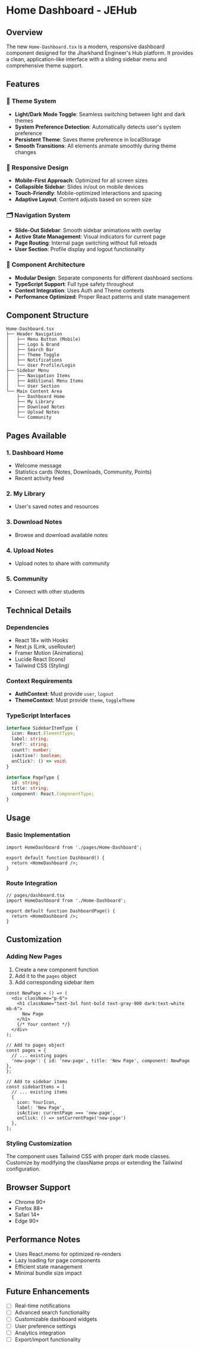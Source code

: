 # Home Dashboard - JEHub

## Overview
The new `Home-Dashboard.tsx` is a modern, responsive dashboard component designed for the Jharkhand Engineer's Hub platform. It provides a clean, application-like interface with a sliding sidebar menu and comprehensive theme support.

## Features

### 🎨 **Theme System**
- **Light/Dark Mode Toggle**: Seamless switching between light and dark themes
- **System Preference Detection**: Automatically detects user's system preference
- **Persistent Theme**: Saves theme preference in localStorage
- **Smooth Transitions**: All elements animate smoothly during theme changes

### 📱 **Responsive Design**
- **Mobile-First Approach**: Optimized for all screen sizes
- **Collapsible Sidebar**: Slides in/out on mobile devices
- **Touch-Friendly**: Mobile-optimized interactions and spacing
- **Adaptive Layout**: Content adjusts based on screen size

### 🗂️ **Navigation System**
- **Slide-Out Sidebar**: Smooth sidebar animations with overlay
- **Active State Management**: Visual indicators for current page
- **Page Routing**: Internal page switching without full reloads
- **User Section**: Profile display and logout functionality

### 🔧 **Component Architecture**
- **Modular Design**: Separate components for different dashboard sections
- **TypeScript Support**: Full type safety throughout
- **Context Integration**: Uses Auth and Theme contexts
- **Performance Optimized**: Proper React patterns and state management

## Component Structure

```
Home-Dashboard.tsx
├── Header Navigation
│   ├── Menu Button (Mobile)
│   ├── Logo & Brand
│   ├── Search Bar
│   ├── Theme Toggle
│   ├── Notifications
│   └── User Profile/Login
├── Sidebar Menu
│   ├── Navigation Items
│   ├── Additional Menu Items
│   └── User Section
└── Main Content Area
    ├── Dashboard Home
    ├── My Library
    ├── Download Notes
    ├── Upload Notes
    └── Community
```

## Pages Available

### 1. **Dashboard Home**
- Welcome message
- Statistics cards (Notes, Downloads, Community, Points)
- Recent activity feed

### 2. **My Library**
- User's saved notes and resources

### 3. **Download Notes**
- Browse and download available notes

### 4. **Upload Notes**
- Upload notes to share with community

### 5. **Community**
- Connect with other students

## Technical Details

### Dependencies
- React 18+ with Hooks
- Next.js (Link, useRouter)
- Framer Motion (Animations)
- Lucide React (Icons)
- Tailwind CSS (Styling)

### Context Requirements
- **AuthContext**: Must provide `user`, `logout`
- **ThemeContext**: Must provide `theme`, `toggleTheme`

### TypeScript Interfaces
```typescript
interface SidebarItemType {
  icon: React.ElementType;
  label: string;
  href?: string;
  count?: number;
  isActive?: boolean;
  onClick?: () => void;
}

interface PageType {
  id: string;
  title: string;
  component: React.ComponentType;
}
```

## Usage

### Basic Implementation
```tsx
import HomeDashboard from './pages/Home-Dashboard';

export default function Dashboard() {
  return <HomeDashboard />;
}
```

### Route Integration
```tsx
// pages/dashboard.tsx
import HomeDashboard from './Home-Dashboard';

export default function DashboardPage() {
  return <HomeDashboard />;
}
```

## Customization

### Adding New Pages
1. Create a new component function
2. Add it to the `pages` object
3. Add corresponding sidebar item

```tsx
const NewPage = () => (
  <div className="p-6">
    <h1 className="text-3xl font-bold text-gray-900 dark:text-white mb-6">
      New Page
    </h1>
    {/* Your content */}
  </div>
);

// Add to pages object
const pages = {
  // ... existing pages
  'new-page': { id: 'new-page', title: 'New Page', component: NewPage },
};

// Add to sidebar items
const sidebarItems = [
  // ... existing items
  { 
    icon: YourIcon, 
    label: 'New Page',
    isActive: currentPage === 'new-page',
    onClick: () => setCurrentPage('new-page')
  },
];
```

### Styling Customization
The component uses Tailwind CSS with proper dark mode classes. Customize by modifying the className props or extending the Tailwind configuration.

## Browser Support
- Chrome 90+
- Firefox 88+
- Safari 14+
- Edge 90+

## Performance Notes
- Uses React.memo for optimized re-renders
- Lazy loading for page components
- Efficient state management
- Minimal bundle size impact

## Future Enhancements
- [ ] Real-time notifications
- [ ] Advanced search functionality
- [ ] Customizable dashboard widgets
- [ ] User preference settings
- [ ] Analytics integration
- [ ] Export/import functionality
